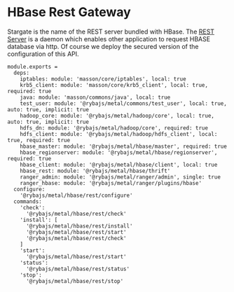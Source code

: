 
# HBase Rest Gateway
Stargate is the name of the REST server bundled with HBase.
The [REST Server](http://wiki.apache.org/hadoop/Hbase/Stargate) is a daemon which enables other application to request HBASE database via http.
Of course we deploy the secured version of the configuration of this API.

    module.exports =
      deps:
        iptables: module: 'masson/core/iptables', local: true
        krb5_client: module: 'masson/core/krb5_client', local: true, required: true
        java: module: 'masson/commons/java', local: true
        test_user: module: '@rybajs/metal/commons/test_user', local: true, auto: true, implicit: true
        hadoop_core: module: '@rybajs/metal/hadoop/core', local: true, auto: true, implicit: true
        hdfs_dn: module: '@rybajs/metal/hadoop/core', required: true
        hdfs_client: module: '@rybajs/metal/hadoop/hdfs_client', local: true, required: true
        hbase_master: module: '@rybajs/metal/hbase/master', required: true
        hbase_regionserver: module: '@rybajs/metal/hbase/regionserver', required: true
        hbase_client: module: '@rybajs/metal/hbase/client', local: true
        hbase_rest: module: '@rybajs/metal/hbase/thrift'
        ranger_admin: module: '@rybajs/metal/ranger/admin', single: true
        ranger_hbase: module: '@rybajs/metal/ranger/plugins/hbase'
      configure:
        '@rybajs/metal/hbase/rest/configure'
      commands:
        'check':
          '@rybajs/metal/hbase/rest/check'
        'install': [
          '@rybajs/metal/hbase/rest/install'
          '@rybajs/metal/hbase/rest/start'
          '@rybajs/metal/hbase/rest/check'
        ]
        'start':
          '@rybajs/metal/hbase/rest/start'
        'status':
          '@rybajs/metal/hbase/rest/status'
        'stop':
          '@rybajs/metal/hbase/rest/stop'
